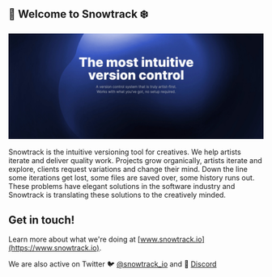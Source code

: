 ## 👋 Welcome to Snowtrack ❄️

![Snowtrack Logo](snowtrack-website-header.jpg)

Snowtrack is the intuitive versioning tool for creatives. We help artists iterate and deliver quality work. Projects grow organically, artists iterate and explore, clients request variations and change their mind. Down the line some iterations get lost, some files are saved over, some history runs out. These problems have elegant solutions in the software industry and Snowtrack is translating these solutions to the creatively minded.

## Get in touch!

Learn more about what we're doing at [www.snowtrack.io](https://www.snowtrack.io).

We are also active on Twitter 🐦 [@snowtrack_io](https://twitter.com/snowtrack_io) and 👾 [Discord](https://discord.gg/cbrTXuYKR7)
